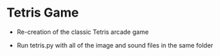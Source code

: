 # Tetris Game
- Re-creation of the classic Tetris arcade game

- Run tetris.py with all of the image and sound files in the same folder
